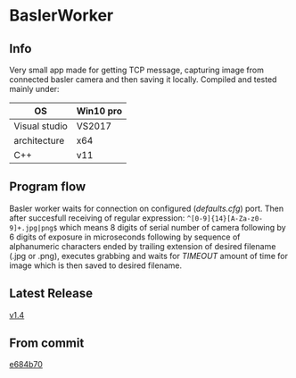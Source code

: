# BaslerWorker

## Info
Very small app made for getting TCP message, capturing image from connected basler camera and then saving it locally.
Compiled and tested mainly under:

OS | Win10 pro
--------- | ---------
Visual studio | VS2017
architecture | x64
C++ | v11

## Program flow
Basler worker waits for connection on configured (_defaults.cfg_) port.
Then after succesfull receiving of regular expression: `^[0-9]{14}[A-Za-z0-9]+.jpg|png$` which means
8 digits of serial number of camera following by 6 digits of exposure in microseconds
following by sequence of alphanumeric characters ended by trailing extension of
desired filename (.jpg or .png), executes grabbing and waits for _TIMEOUT_ amount of time
for image which is then saved to desired filename.

## Latest Release
[v1.4](https://github.com/theMladyPan/BaslerWorker/releases/tag/v1.4)

## From commit
 [e684b70](https://github.com/theMladyPan/BaslerWorker/commit/e684b706c80909cc25eb5df08fba103b3ffec81e)

